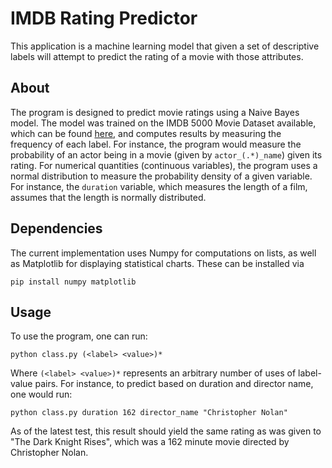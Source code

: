 # IMDB Rating Predictor

This application is a machine learning model that given a set of descriptive
labels will attempt to predict the rating of a movie with those attributes.

## About

The program is designed to predict movie ratings using a Naive Bayes model.
The model was trained on the IMDB 5000 Movie Dataset available, which can be found
[here](https://data.world/popculture/imdb-5000-movie-dataset), and computes results by
measuring the frequency of each label. For instance, the program would measure
the probability of an actor being in a movie (given by ```actor_(.*)_name```) given
its rating. For numerical quantities (continuous variables), the program uses
a normal distribution to measure the probability density of a given variable.
For instance, the ```duration``` variable, which measures the length of a
film, assumes that the length is normally distributed.

## Dependencies

The current implementation uses Numpy for computations on lists, as well as Matplotlib
for displaying statistical charts. These can be installed via

```
pip install numpy matplotlib
```

## Usage

To use the program, one can run:

```
python class.py (<label> <value>)*
```

Where ```(<label> <value>)*``` represents an arbitrary number of uses of label-value
pairs. For instance, to predict based on duration and director name, one would run:

```
python class.py duration 162 director_name "Christopher Nolan"
```

As of the latest test, this result should yield the same rating as was given
to "The Dark Knight Rises", which was a 162 minute movie directed by 
Christopher Nolan.

